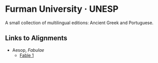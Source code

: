 # Furman University · UNESP

A small collection of multilingual editions: Ancient Greek and Portuguese.

## Links to Alignments

- Aesop, *Fabulae*
	- [Fable 1](https://furman-editions-in-progress.github.io/UNESP_FU/Alignment_Files/ducat_aesop.html?urn=urn:cts:greekLit:tlg0096.tlg002.First1K-grc1.token:1&urn=urn:cts:greekLit:tlg0096.tlg002.mcdezotti.token:1&urn=)